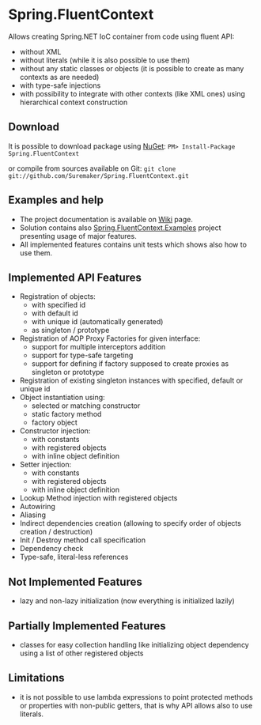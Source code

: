 Spring.FluentContext
===========

Allows creating Spring.NET IoC container from code using fluent API:
* without XML
* without literals (while it is also possible to use them)
* without any static classes or objects (it is possible to create as many contexts as are needed)
* with type-safe injections
* with possibility to integrate with other contexts (like XML ones) using hierarchical context construction

## Download
It is possible to download package using [NuGet](http://nuget.org): `PM> Install-Package Spring.FluentContext`

or compile from sources available on Git: `git clone git://github.com/Suremaker/Spring.FluentContext.git`

## Examples and help
* The project documentation is available on [Wiki](Spring.FluentContext/wiki) page.
* Solution contains also [Spring.FluentContext.Examples](Spring.FluentContext/tree/master/Spring.FluentContext.Examples) project presenting usage of major features.
* All implemented features contains unit tests which shows also how to use them.

## Implemented API Features
* Registration of objects:
	* with specified id
	* with default id
	* with unique id (automatically generated)
	* as singleton / prototype
* Registration of AOP Proxy Factories for given interface:
	* support for multiple interceptors addition
	* support for type-safe targeting
	* support for defining if factory supposed to create proxies as singleton or prototype
* Registration of existing singleton instances with specified, default or unique id
* Object instantiation using:
	* selected or matching constructor
	* static factory method
	* factory object
* Constructor injection:
	* with constants
	* with registered objects
	* with inline object definition	
* Setter injection:
	* with constants
	* with registered objects
	* with inline object definition
* Lookup Method injection with registered objects
* Autowiring
* Aliasing
* Indirect dependencies creation (allowing to specify order of objects creation / destruction)
* Init / Destroy method call specification 
* Dependency check
* Type-safe, literal-less references

## Not Implemented Features
* lazy and non-lazy initialization (now everything is initialized lazily)

## Partially Implemented Features
* classes for easy collection handling like initializing object dependency using a list of other registered objects

## Limitations
* it is not possible to use lambda expressions to point protected methods or properties with non-public getters, that is why API allows also to use literals.
